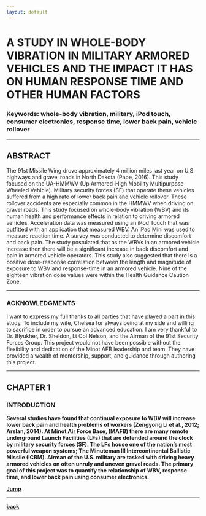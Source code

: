 ```yaml
---
layout: default
---
```


# A STUDY IN WHOLE-BODY VIBRATION IN MILITARY ARMORED VEHICLES AND THE IMPACT IT HAS ON HUMAN RESPONSE TIME AND OTHER HUMAN FACTORS

### Keywords: whole-body vibration, military, iPod touch, consumer electronics, response time, lower back pain, vehicle rollover

* * * 

### <h2 id="A1"> ABSTRACT </h2>

The 91st Missile Wing drove approximately 4 million miles last year on U.S. highways and gravel roads in North Dakota (Pape, 2016). This study focused on the UA-HMMWV (Up Armored-High Mobility Multipurpose Wheeled Vehicle). Military security forces (SF) that operate these vehicles suffered from a high rate of lower back pain and vehicle rollover. These rollover accidents are especially common in the HMMWV when driving on gravel roads. This study focused on whole-body vibration (WBV) and its human health and performance effects in relation to driving armored vehicles. Acceleration data was measured using an iPod Touch that was outfitted with an application that measured WBV. An iPad Mini was used to measure reaction time. A survey was conducted to determine discomfort and back pain. The study postulated that as the WBVs in an armored vehicle increase then there will be a significant increase in back discomfort and pain in armored vehicle operators. This study also suggested that there is a positive dose-response correlation between the length and magnitude of exposure to WBV and response-time in an armored vehicle. Nine of the eighteen vibration dose values were within the Health Guidance Caution Zone.

* * *

### <b> ACKNOWLEDGMENTS </b>

I want to express my full thanks to all parties that have played a part in this study. To include my wife, Chelsea for always being at my side and willing to sacrifice in order to pursue an advanced education. I am very thankful to Dr. Blyukher, Dr. Sheldon, Lt Col Nelson, and the Airman of the 91st Security Forces Group. This project would not have been possible without the flexibility and dedication of the Minot AFB leadership and team. They have provided a wealth of mentorship, support, and guidance through authoring this project.

* * *

## CHAPTER 1 <b> 
  
### INTRODUCTION

Several studies have found that continual exposure to WBV will increase lower back pain and health problems of workers (Zengyong Li et al., 2012; Arslan, 2014). At Minot Air Force Base, (MAFB) there are many remote underground Launch Facilities (LFs) that are defended around the clock by military security forces (SF). The LFs house one of the nation’s most powerful weapon systems; The Minuteman III Intercontinental Ballistic Missile (ICBM). Airman of the U.S. military are tasked with driving heavy armored vehicles on often unruly and uneven gravel roads. The primary goal of this project was to quantify the relationship of WBV, response time, and lower back pain using consumer electronics. 

<a href="#A1"> Jump</a>
* * *

[back](./)
